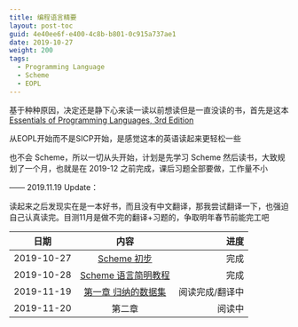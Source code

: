 ```yaml
---
title: 编程语言精要
layout: post-toc
guid: 4e40ee6f-e400-4c8b-b801-0c915a737ae1
date: 2019-10-27
weight: 200
tags:
  - Programming Language
  - Scheme
  - EOPL
---
```


基于种种原因，决定还是静下心来读一读以前想读但是一直没读的书，首先是这本[Essentials of Programming Languages, 3rd Edition](https://book.douban.com/subject/3136252/)

从EOPL开始而不是SICP开始，是感觉这本的英语读起来更轻松一些

也不会 Scheme，所以一切从头开始，计划是先学习 Scheme 然后读书，大致规划了一个月，也就是在 2019-12 之前完成，课后习题全部要做，工作量不小

—— 2019.11.19 Update：

读起来之后发现实在是一本好书，而且没有中文翻译，那我尝试翻译一下，也强迫自己认真读完。目测11月是做不完的翻译+习题的，争取明年春节前能完工吧

|日期|内容|进度|
|------|:----:|-----:|
|2019-10-27|[Scheme 初步](https://onevcat.com/2015/05/scheme/)|完成|
|2019-10-28|[Scheme 语言简明教程](http://songjinghe.github.io/TYS-zh-translation/)|完成|
|2019-11-19|[第一章 归纳的数据集](/book/eopl1)|阅读完成/翻译中|
|2019-11-20|第二章|阅读中|